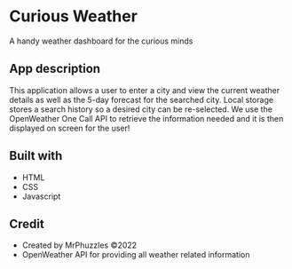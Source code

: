 # Curious Weather
A handy weather dashboard for the curious minds

## App description
This application allows a user to enter a city and view the current weather details as well as the 5-day forecast for the searched city.
Local storage stores a search history so a desired city can be re-selected. We use the OpenWeather One Call API to retrieve the information
needed and it is then displayed on screen for the user!

## Built with
* HTML
* CSS
* Javascript

## Credit
* Created by MrPhuzzles ©️2022
* OpenWeather API for providing all weather related information